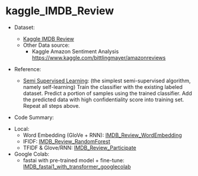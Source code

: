# kaggle_IMDB_Review

* Dataset: 
  * [Kaggle IMDB Review](https://www.kaggle.com/lakshmi25npathi/imdb-dataset-of-50k-movie-reviews)
  * Other Data source:
    - Kaggle Amazon Sentiment Analysis https://www.kaggle.com/bittlingmayer/amazonreviews


* Reference:
  - [Semi Supervised Learning](https://becominghuman.ai/an-implementation-of-semi-supervised-learning-e0054ab4fa02): (the simplest semi-supervised algorithm, namely self-learning) Train the classifier with the existing labeled dataset. Predict a portion of samples using the trained classifier. Add the predicted data with high confidentiality score into training set. Repeat all steps above.


* Code Summary:
 - Local:
   - Word Embedding (GloVe + RNN): [IMDB_Review_WordEmbedding](http://localhost:8888/notebooks/Desktop/PersonalLearning/GitHub/NLP/kaggle_IMDB_Review/notebook/IMDB_Review_WordEmbedding.ipynb)
   - IFIDF: [IMDB_Review_RandomForest](http://localhost:8888/notebooks/Desktop/PersonalLearning/GitHub/NLP/kaggle_IMDB_Review/notebook/IMDB_Review_RandomForest.ipynb)
   - TFIDF & Glove/RNN: [IMDB_Review_Participate](http://localhost:8888/notebooks/Desktop/PersonalLearning/GitHub/NLP/kaggle_IMDB_Review/notebook/IMDB_Review_Participate.ipynb)
 - Google Colab:  
   - fastai with pre-trained model + fine-tune: [IMDB_fastai1_with_transformer_googlecolab](http://localhost:8888/notebooks/Desktop/PersonalLearning/GitHub/NLP/kaggle_IMDB_Review/notebook/IMDB_fastai1_with_transformer_googlecolab.ipynb)


